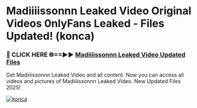 # Madiiiissonnn Leaked Video Original Videos 0nlyFans Leaked - Files Updated! (konca)

<h3>🔴 CLICK HERE 🌐==►► <a href="https://best4dudes.click/HH4t6V" rel="nofollow">Madiiiissonnn Leaked Video Updated Files</a></h3>

Get Madiiiissonnn Leaked Video and all content. Now you can access all videos and pictures of Madiiiissonnn Leaked Video. New Updated Files 2025!

[![konca](https://github.com/user-attachments/assets/8c521d6e-e6e3-4a75-9320-d58ab9d79d5b)](https://best4dudes.click/HH4t6V)
